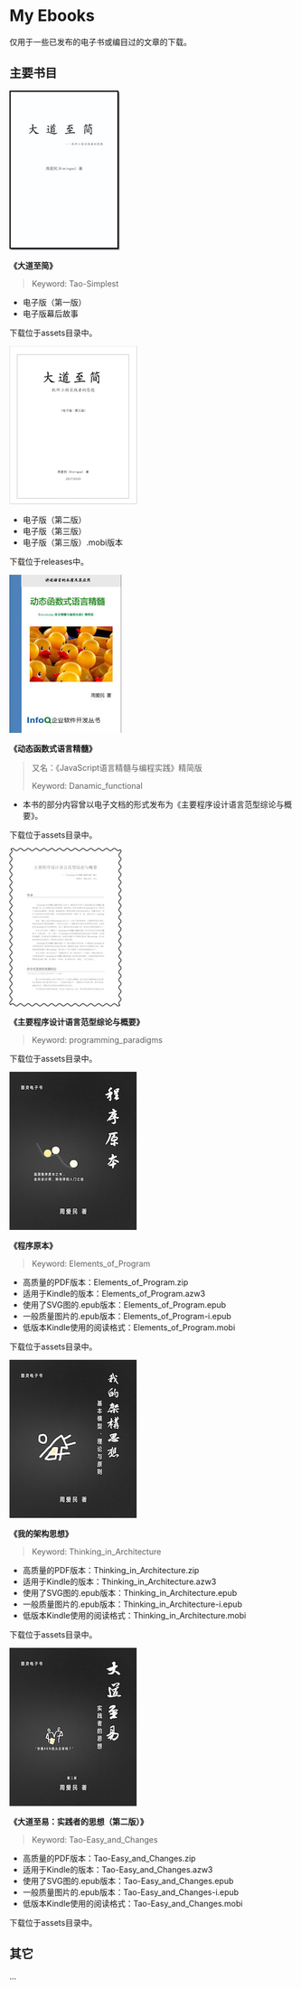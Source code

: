# My Ebooks

仅用于一些已发布的电子书或编目过的文章的下载。



## 主要书目

![cover-thinking.in.flexible.engineering](wiki/images/cover-thinking.in.flexible.engineering2.jpg)

**《大道至简》**

> Keyword: Tao-Simplest

* 电子版（第一版）
* 电子版幕后故事

下载位于assets目录中。

![cover-tao_simplest](wiki/images/cover-tao_simplest.png)

* 电子版（第二版）
* 电子版（第三版）
* 电子版（第三版）.mobi版本

下载位于releases中。



![cover-danamic_functional](wiki/images/cover-danamic_functional.jpg)


**《动态函数式语言精髓》**

> 又名：《JavaScript语言精髓与编程实践》精简版
>
> Keyword: Danamic\_functional

* 本书的部分内容曾以电子文档的形式发布为《主要程序设计语言范型综论与概要》。

下载位于assets目录中。



![cover-programming_paradigms](wiki/images/cover-programming_paradigms.jpg)

**《主要程序设计语言范型综论与概要》**

> Keyword: programming\_paradigms

下载位于assets目录中。



![cover-elements](wiki/images/cover-elements.png)

**《程序原本》**

> Keyword: Elements\_of\_Program

* 高质量的PDF版本：Elements\_of\_Program.zip
* 适用于Kindle的版本：Elements\_of\_Program.azw3
* 使用了SVG图的.epub版本：Elements\_of\_Program.epub
* 一般质量图片的.epub版本：Elements\_of\_Program-i.epub
* 低版本Kindle使用的阅读格式：Elements\_of\_Program.mobi

下载位于assets目录中。



![cover-thinking](wiki/images/cover-thinking.png)


**《我的架构思想》**

> Keyword: Thinking\_in\_Architecture

* 高质量的PDF版本：Thinking\_in\_Architecture.zip
* 适用于Kindle的版本：Thinking\_in\_Architecture.azw3
* 使用了SVG图的.epub版本：Thinking\_in\_Architecture.epub
* 一般质量图片的.epub版本：Thinking\_in\_Architecture-i.epub
* 低版本Kindle使用的阅读格式：Thinking\_in\_Architecture.mobi


下载位于assets目录中。



![cover-tao](wiki/images/cover-tao.png)


**《大道至易：实践者的思想（第二版）》**

> Keyword: Tao-Easy\_and\_Changes

* 高质量的PDF版本：Tao-Easy\_and\_Changes.zip
* 适用于Kindle的版本：Tao-Easy\_and\_Changes.azw3
* 使用了SVG图的.epub版本：Tao-Easy\_and\_Changes.epub
* 一般质量图片的.epub版本：Tao-Easy\_and\_Changes-i.epub
* 低版本Kindle使用的阅读格式：Tao-Easy\_and\_Changes.mobi

下载位于assets目录中。



## 其它

...
